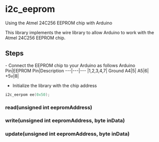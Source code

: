 # i2c_eeprom
Using the Atmel 24C256 EEPROM chip with Arduino

This library implements the wire library to allow Arduino to work with the Atmel 24C256 EEPROM chip. 

<h2> Steps </h2>
- Connect the EEPROM chip to your Arduino as follows
Arduino Pin|EEPROM Pin|Description
---|---|---
|1,2,3,4,7| Ground
A4|5|
A5|6|
+5v|8|

- Initialize the library with the chip address
```c++
i2c_eerpom ee(0x50);
```

<h3> read(unsigned int eepromAddress) </h3>
<h3> write(unsigned int eepromAddress, byte inData) </h3>
<h3> update(unsigned int eepromAddress, byte inData) </h3>
